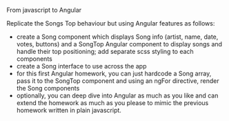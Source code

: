From javascript to Angular

Replicate the Songs Top behaviour but using Angular features as follows:
- create a Song component which displays Song info (artist, name, date, votes, buttons) and a SongTop Angular component to display songs and handle their top positioning; add separate scss styling to each components
- create a Song interface to use across the app
- for this first Angular homework, you can just hardcode a Song array, pass it to the SongTop component and using an ngFor directive, render the Song components
- optionally, you can deep dive into Angular as much as you like and can extend the homework as much as you please to mimic the previous homework written in plain javascript.
